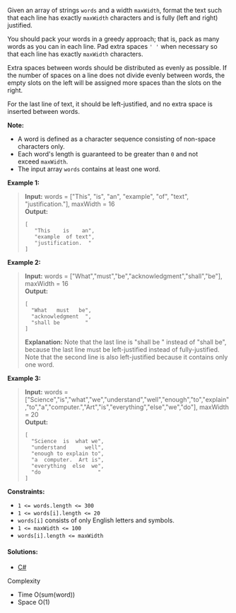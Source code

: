 Given an array of strings `words` and a width `maxWidth`, format the text such that each line has exactly `maxWidth` characters and is fully (left and right) justified.

You should pack your words in a greedy approach; that is, pack as many words as you can in each line. Pad extra spaces `' '` when necessary so that each line has exactly `maxWidth` characters.

Extra spaces between words should be distributed as evenly as possible. If the number of spaces on a line does not divide evenly between words, the empty slots on the left will be assigned more spaces than the slots on the right.

For the last line of text, it should be left-justified, and no extra space is inserted between words.

**Note:**

- A word is defined as a character sequence consisting of non-space characters only.
- Each word's length is guaranteed to be greater than `0` and not exceed `maxWidth`.
- The input array `words` contains at least one word.

**Example 1:**

> **Input:** words = ["This", "is", "an", "example", "of", "text", "justification."], maxWidth = 16  
> **Output:**  
> ```
> [  
>    "This    is    an",  
>    "example  of text",  
>    "justification.  "  
> ]
> ```

**Example 2:**

> **Input:** words = ["What","must","be","acknowledgment","shall","be"], maxWidth = 16  
> **Output:**  
> ```
> [  
>   "What   must   be",  
>   "acknowledgment  ",  
>   "shall be        "  
> ]  
> ```
> **Explanation:** Note that the last line is "shall be    " instead of "shall     be", because the last line must be left-justified instead of fully-justified.  
> Note that the second line is also left-justified because it contains only one word.

**Example 3:**

> **Input:** words = ["Science","is","what","we","understand","well","enough","to","explain","to","a","computer.","Art","is","everything","else","we","do"], maxWidth = 20  
> **Output:**  
> ```
> [  
>   "Science  is  what we",  
>   "understand      well",  
>   "enough to explain to",  
>   "a  computer.  Art is",  
>   "everything  else  we",  
>   "do                  "  
> ]
> ```

**Constraints:**

- `1 <= words.length <= 300`
- `1 <= words[i].length <= 20`
- `words[i]` consists of only English letters and symbols.
- `1 <= maxWidth <= 100`
- `words[i].length <= maxWidth`

#### Solutions:

- [C#](./text-justification.cs)

Complexity
- Time O(sum(word))
- Space O(1)